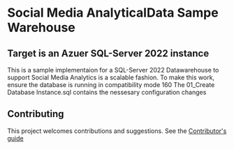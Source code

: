 
# Social Media AnalyticalData Sampe Warehouse 
## Target is an Azuer SQL-Server 2022 instance

This is a sample implementaion for a SQL-Server 2022 Datawarehouse to support Social Media Analytics is a scalable fashion.
To make this work, ensure the database is running in compatibility mode 160
The 01_Create Database Instance.sql contains the nessesary configuration changes

## Contributing
This project welcomes contributions and suggestions. See the [Contributor's guide](https://github.com/Azure-Samples/Synapse/tree/master/CONTRIBUTE.md)